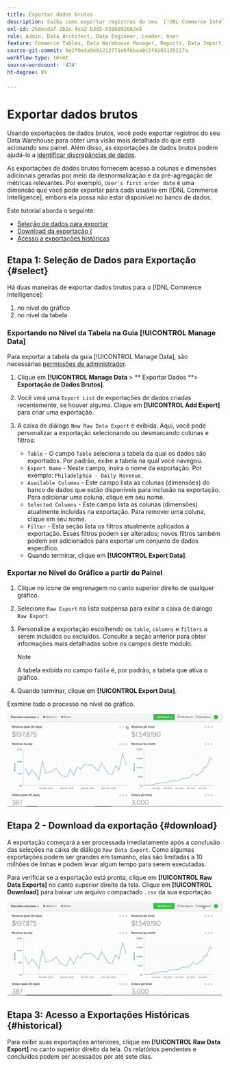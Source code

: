 ```yaml
---
title: Exportar dados brutos
description: Saiba como exportar registros do seu  [!DNL Commerce Intelligence] Data Warehouse para obter uma visão mais detalhada do que está acionando seu painel.
exl-id: 26decdaf-2b2c-4ca2-b3d5-0386892662e8
role: Admin, Data Architect, Data Engineer, Leader, User
feature: Commerce Tables, Data Warehouse Manager, Reports, Data Import/Export
source-git-commit: 6e2f9e4a9e91212771e6f6baa8c2f8101125217a
workflow-type: tm+mt
source-wordcount: '474'
ht-degree: 0%

---
```


# Exportar dados brutos

Usando exportações de dados brutos, você pode exportar registros do seu Data Warehouse para obter uma visão mais detalhada do que está acionando seu painel. Além disso, as exportações de dados brutos podem ajudá-lo a [identificar discrepâncias de dados](https://experienceleague.adobe.com/docs/commerce-knowledge-base/kb/troubleshooting/miscellaneous/using-data-exports-to-pinpoint-discrepancies.html).

As exportações de dados brutos fornecem acesso a colunas e dimensões adicionais geradas por meio da desnormalização e da pré-agregação de métricas relevantes. Por exemplo, `User's first order date` é uma dimensão que você pode exportar para cada usuário em [!DNL Commerce Intelligence], embora ela possa não estar disponível no banco de dados.

Este tutorial aborda o seguinte:

* [Seleção de dados para exportar](#select)
* [Download da exportação (](#download)
* [Acesso a exportações históricas](#historical)

## Etapa 1: Seleção de Dados para Exportação {#select}

Há duas maneiras de exportar dados brutos para o [!DNL Commerce Intelligence]:

1. no nível do gráfico
1. no nível da tabela

### Exportando no Nível da Tabela na Guia [!UICONTROL Manage Data]

Para exportar a tabela da guia [!UICONTROL Manage Data], são necessárias [permissões de administrador](../administrator/user-management/user-management.md).

1. Clique em **[!UICONTROL Manage Data** > ** Exportar Dados **> **Exportação de Dados Brutos]**.
1. Você verá uma `Export List` de exportações de dados criadas recentemente, se houver alguma. Clique em **[!UICONTROL Add Export]** para criar uma exportação.
1. A caixa de diálogo `New Raw Data Export` é exibida. Aqui, você pode personalizar a exportação selecionando ou desmarcando colunas e filtros:

   * `Table` - O campo `Table` seleciona a tabela da qual os dados são exportados. Por padrão, exibe a tabela na qual você navegou.
   * `Export Name` - Neste campo, insira o nome da exportação. Por exemplo: `Philadelphia - Daily Revenue`.
   * `Available Columns` - Este campo lista as colunas (dimensões) do banco de dados que estão disponíveis para inclusão na exportação. Para adicionar uma coluna, clique em seu nome.
   * `Selected Columns` - Este campo lista as colunas (dimensões) atualmente incluídas na exportação. Para remover uma coluna, clique em seu nome.
   * `Filter` - Esta seção lista os filtros atualmente aplicados à exportação. Esses filtros podem ser alterados; novos filtros também podem ser adicionados para exportar um conjunto de dados específico.
   * Quando terminar, clique em **[!UICONTROL Export Data]**.

### Exportar no Nível do Gráfico a partir do Painel

1. Clique no ícone de engrenagem no canto superior direito de qualquer gráfico.

1. Selecione `Raw Export` na lista suspensa para exibir a caixa de diálogo `Raw Export`.

1. Personalize a exportação escolhendo os `table`, `columns` e `filters` a serem incluídos ou excluídos. Consulte a seção anterior para obter informações mais detalhadas sobre os campos deste módulo.

   >[!NOTE]
   >
   >A tabela exibida no campo `Table` é, por padrão, a tabela que ativa o gráfico.

1. Quando terminar, clique em **[!UICONTROL Export Data]**.

Examine todo o processo no nível do gráfico.

![](../assets/Chart-level_export.gif)

## Etapa 2 - Download da exportação {#download}

A exportação começará a ser processada imediatamente após a conclusão das seleções na caixa de diálogo `Raw Data Export`. Como algumas exportações podem ser grandes em tamanho, elas são limitadas a 10 milhões de linhas e podem levar algum tempo para serem executadas.

Para verificar se a exportação está pronta, clique em **[!UICONTROL Raw Data Exports]** no canto superior direito da tela. Clique em **[!UICONTROL Download]** para baixar um arquivo compactado `.csv` da sua exportação.

![](../assets/Downloading_export.gif)

## Etapa 3: Acesso a Exportações Históricas {#historical}

Para exibir suas exportações anteriores, clique em **[!UICONTROL Raw Data Export]** no canto superior direito da tela. Os relatórios pendentes e concluídos podem ser acessados por até sete dias.
